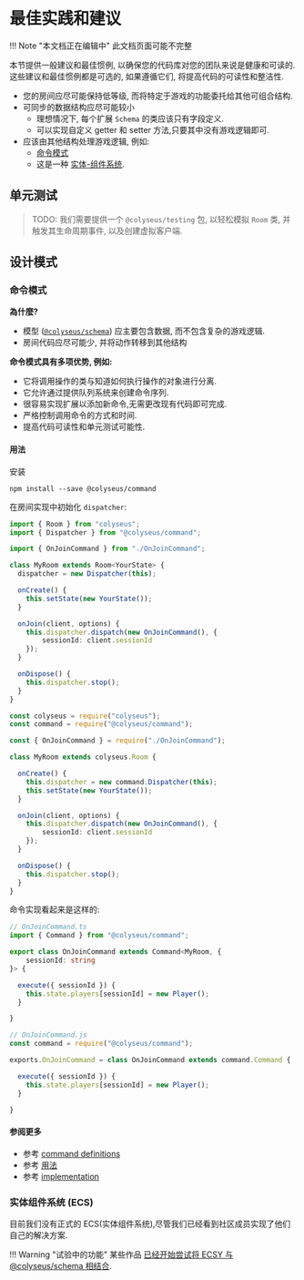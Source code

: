 # 最佳实践和建议

!!! Note "本文档正在编辑中"
    此文档页面可能不完整

本节提供一般建议和最佳惯例, 以确保您的代码库对您的团队来说是健康和可读的. 这些建议和最佳惯例都是可选的, 如果遵循它们, 将提高代码的可读性和整洁性.

- 您的房间应尽可能保持低等级, 而将特定于游戏的功能委托给其他可组合结构.
- 可同步的数据结构应尽可能较小
    - 理想情况下, 每个扩展 `Schema` 的类应该只有字段定义.
    - 可以实现自定义 getter 和 setter 方法,只要其中没有游戏逻辑即可.
- 应该由其他结构处理游戏逻辑, 例如:
    - [命令模式](#the-command-pattern)
    - 这是一种 [实体-组件系统](#entity-component-system-ecs).

## 单元测试

> TODO: 我们需要提供一个 `@colyseus/testing` 包, 以轻松模拟 `Room` 类, 并触发其生命周期事件, 以及创建虚拟客户端.

## 设计模式

### 命令模式

**為什麼?**

- 模型 ([`@colyseus/schema`](https://github.com/colyseus/schema)) 应主要包含数据, 而不包含复杂的游戏逻辑.
- 房间代码应尽可能少, 并将动作转移到其他结构

**命令模式具有多项优势, 例如:**

- 它将调用操作的类与知道如何执行操作的对象进行分离.
- 它允许通过提供队列系统来创建命令序列.
- 很容易实现扩展以添加新命令,无需更改现有代码即可完成.
- 严格控制调用命令的方式和时间.
- 提高代码可读性和单元测试可能性.

#### 用法

安装

```
npm install --save @colyseus/command
```

在房间实现中初始化 `dispatcher`:

```typescript fct_label="TypeScript"
import { Room } from "colyseus";
import { Dispatcher } from "@colyseus/command";

import { OnJoinCommand } from "./OnJoinCommand";

class MyRoom extends Room<YourState> {
  dispatcher = new Dispatcher(this);

  onCreate() {
    this.setState(new YourState());
  }

  onJoin(client, options) {
    this.dispatcher.dispatch(new OnJoinCommand(), {
        sessionId: client.sessionId
    });
  }

  onDispose() {
    this.dispatcher.stop();
  }
}
```

```typescript fct_label="JavaScript"
const colyseus = require("colyseus");
const command = require("@colyseus/command");

const { OnJoinCommand } = require("./OnJoinCommand");

class MyRoom extends colyseus.Room {

  onCreate() {
    this.dispatcher = new command.Dispatcher(this);
    this.setState(new YourState());
  }

  onJoin(client, options) {
    this.dispatcher.dispatch(new OnJoinCommand(), {
        sessionId: client.sessionId
    });
  }

  onDispose() {
    this.dispatcher.stop();
  }
}
```

命令实现看起来是这样的:

```typescript fct_label="TypeScript"
// OnJoinCommand.ts
import { Command } from "@colyseus/command";

export class OnJoinCommand extends Command<MyRoom, {
    sessionId: string
}> {

  execute({ sessionId }) {
    this.state.players[sessionId] = new Player();
  }

}
```

```typescript fct_label="JavaScript"
// OnJoinCommand.js
const command = require("@colyseus/command");

exports.OnJoinCommand = class OnJoinCommand extends command.Command {

  execute({ sessionId }) {
    this.state.players[sessionId] = new Player();
  }

}
```

#### 参阅更多

- 参考 [command definitions](https://github.com/colyseus/command/blob/master/test/scenarios/CardGameScenario.ts)
- 参考 [用法](https://github.com/colyseus/command/blob/master/test/Test.ts)
- 参考 [implementation](https://github.com/colyseus/command/blob/master/src/index.ts)

### 实体组件系统 (ECS)

目前我们没有正式的 ECS(实体组件系统),尽管我们已经看到社区成员实现了他们自己的解决方案.

!!! Warning "试验中的功能"
    某些作品 [已经开始尝试将 ECSY 与 @colyseus/schema 相结合](http://github.com/endel/ecs).

